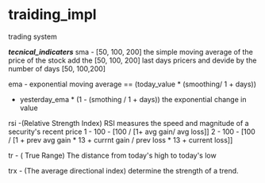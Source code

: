 # traiding_impl

trading system 
















___tecnical_indicaters___
sma - [50, 100, 200] the simple moving average of the price of the stock add the [50, 100, 200] last days pricers and devide by the number of days [50, 100,200]

ema - exponential moving average == (today_value * (smoothing/ 1 + days))
+ yesterday_ema * (1 - (smothing / 1 + days))
the exponential change in value


rsi -(Relative Strength Index)  RSI measures the speed and magnitude of a security's recent price
 1 - 100 - [100 / [1+ avg gain/ avg loss]]
 2 - 100 - [100 / [1 + prev avg gain * 13 + currnt gain / prev loss * 13 + current loss]]

 tr - ( True Range) The distance from today's high to today's low

 trx - (The average directional index) determine the strength of a trend.